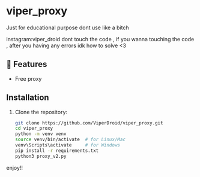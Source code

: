 # viper_proxy


Just for educational purpose
dont use like a bitch 

instagram:viper_droid
dont touch the code , if you wanna touching the code , after you having any errors idk how to solve <3



## 🚀 Features
- Free proxy






## Installation

1. Clone the repository:
   ```bash
   git clone https://github.com/ViperDroid/viper_proxy.git
   cd viper_proxy
   python -m venv venv
   source venv/bin/activate  # for Linux/Mac
   venv\Scripts\activate     # for Windows
   pip install -r requirements.txt
   python3 proxy_v2.py
enjoy!!
